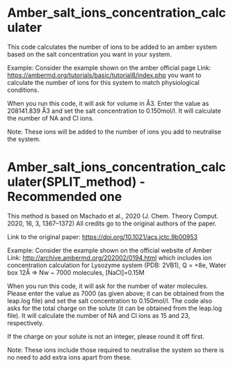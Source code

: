 # Amber_salt_ions_concentration_calculater

This code calculates the number of ions to be added to an amber system based on the salt concentration you want in your system. 

Example: Consider the example shown on the amber official page Link: https://ambermd.org/tutorials/basic/tutorial8/index.php you want to calculate the number of ions for this system to match physiological conditions. 

When you run this code, it will ask for volume in Å3. Enter the value as 208141.839 Å3 and set the salt concentration to 0.150mol/l. It will calculate the number of NA and Cl ions.

Note: These ions will be added to the number of ions you add to neutralise the system. 

# Amber_salt_ions_concentration_calculater(SPLIT_method) - Recommended one 

This method is based on Machado et al., 2020 (J. Chem. Theory Comput. 2020, 16, 3, 1367–1372) All credits go to the original authors of the paper.

Link to the original paper: https://doi.org/10.1021/acs.jctc.9b00953

Example: Consider the example shown on the official website of Amber Link: http://archive.ambermd.org/202002/0194.html which includes ion concentration calculation for Lysozyme  system (PDB: 2VB1), Q = +8e, Water box 12Å => Nw ~ 7000 molecules, [NaCl]=0.15M

When you run this code, it will ask for the number of water molecules. Please enter the value as 7000 (as given above; it can be obtained from the leap.log file) and set the salt concentration to 0.150mol/l. The code also asks for the total charge on the solute (it can be obtained from the leap.log file). It will calculate the number of NA and Cl ions as 15 and 23, respectively.

If the charge on your solute is not an integer, please round it off first.

Note: These ions include those required to neutralise the system so there is no need to add extra ions apart from these. 
